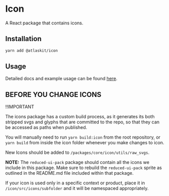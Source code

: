# Icon

A React package that contains icons.

## Installation

```sh
yarn add @atlaskit/icon
```

## Usage

Detailed docs and example usage can be found [here](https://atlaskit.atlassian.com/packages/core/icon).

## BEFORE YOU CHANGE ICONS

!!IMPORTANT

The icons package has a custom build process, as it generates its both stripped
svgs and glyphs that are committed to the repo, so that they can be accessed as
paths when published.

You will manually need to run `yarn build:icon` from the root repository, or
`yarn build` from inside the icon folder whenever you make changes to icon.

New Icons should be added to `/packages/core/icon/utils/raw_svgs`.

**NOTE:** The `reduced-ui-pack` package should contain all the icons we include
in this package. Make sure to rebuild the `reduced-ui-pack` sprite as outlined in
the README.md file included within that package.

If your icon is used only in a specific context or product, place it in
  `/icon/src/icons/subfolder` and it will be namespaced appropriately.
